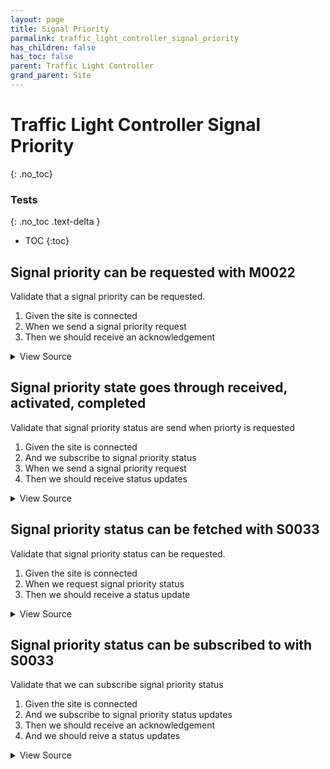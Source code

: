 ```yaml
---
layout: page
title: Signal Priority
parmalink: traffic_light_controller_signal_priority
has_children: false
has_toc: false
parent: Traffic Light Controller
grand_parent: Site
---
```


# Traffic Light Controller Signal Priority
{: .no_toc}



### Tests
{: .no_toc .text-delta }

- TOC
{:toc}

## Signal priority can be requested with M0022

Validate that a signal priority can be requested.

1. Given the site is connected
2. When we send a signal priority request
3. Then we should receive an acknowledgement

<details markdown="block">
  <summary>
     View Source
  </summary>
```ruby
Validator::Site.connected do |task,supervisor,site|
  signal_group = Validator.get_config('components','signal_group').keys.first
  command_list = build_command_list :M0022, :requestPriority, {
    requestId: SecureRandom.uuid()[0..3],
    signalGroupId: signal_group,
    type: 'new',
    level: 7,
    eta: 10,
    vehicleType: 'car'
  }
  prepare task, site
  send_command_and_confirm @task, command_list,
    "Request signal priority for signal group #{signal_group}"
end
```
</details>




## Signal priority state goes through received, activated, completed

Validate that signal priority status are send when priorty is requested

1. Given the site is connected
2. And we subscribe to signal priority status
2. When we send a signal priority request
3. Then we should receive status updates

<details markdown="block">
  <summary>
     View Source
  </summary>
```ruby
Validator::Site.connected do |task,supervisor,site|
  sequence = ['received','activated','completed']
  # subscribe
  component = Validator.get_config('main_component')
  log "Subscribing to signal priority request status updates"
  status_list = [{'sCI'=>'S0033','n'=>'status','uRt'=>'0'}]
  status_list.map! { |item| item.merge!('sOc' => true) } if use_sOc?(site)
  site.subscribe_to_status component, status_list
  # start collector
  request_id = SecureRandom.uuid()[0..3]    # make a message id
  num = sequence.length
  states = []
  result = nil
  collector = nil
  collect_task = task.async do
    collector = RSMP::Collector.new(
      site,
      type: "StatusUpdate",
      num: num,
      timeout: Validator.get_config('timeouts','priority_completion'),
      component: component
    )
    def search_for_request_state request_id, message, states
      message.attribute('sS').each do |status|
        return nil unless status['sCI'] == 'S0033' && status['n'] == 'status'
        status['s'].each do |priority|
          next unless priority['r'] == request_id  # is this our request
          state = priority['s']
          next unless state != states.last  # did the state change?
          log "Priority request reached state '#{state}'"
          return state
        end
      end
      nil
    end
    result = collector.collect do |message|
      state = search_for_request_state request_id, message, states
      next unless state
      states << state
      :keep
    end
  end
  def send_priority_request log, id:nil, site:, component:
    # send an unrelated request before our request, to check that it does not interfere
    log log
    signal_group = Validator.get_config('components','signal_group').keys.first
    command_list = build_command_list :M0022, :requestPriority, {
      requestId: (id || SecureRandom.uuid()[0..3]),
      signalGroupId: signal_group,
      type: 'new',
      level: 7,
      eta: 2,
      vehicleType: 'car'
    }
    site.send_command component, command_list
  end
  send_priority_request "Send an unrelated signal priority request before",
    site: site, component: component
  send_priority_request "Send our signal priority request",
    site: site, component: component, id: request_id
  send_priority_request "Send an unrelated signal priority request after",
    site: site, component: component
  # wait for collector to complete and check result
  collect_task.wait
  expect(result).to eq(:ok)
  expect(collector.messages).to be_an(Array)
  expect(collector.messages.size).to eq(num)
  expect(states).to eq(sequence), "Expected state sequence #{sequence}, got #{states}"
ensure
  # unsubcribe
  unsubscribe_list = status_list.map { |item| item.slice('sCI','n') }
  site.unsubscribe_to_status component, unsubscribe_list
end
```
</details>




## Signal priority status can be fetched with S0033

Validate that signal priority status can be requested.

1. Given the site is connected
2. When we request signal priority status
3. Then we should receive a status update

<details markdown="block">
  <summary>
     View Source
  </summary>
```ruby
Validator::Site.connected do |task,supervisor,site|
  request_status_and_confirm site, "signal group status",
    { S0033: [:status] }
end
```
</details>




## Signal priority status can be subscribed to with S0033

Validate that we can subscribe signal priority status

1. Given the site is connected
2. And we subscribe to signal priority status updates
4. Then we should receive an acknowledgement
5. And we should reive a status updates

<details markdown="block">
  <summary>
     View Source
  </summary>
```ruby
Validator::Site.connected do |task,supervisor,site|
  prepare task, site
  status_list = [{'sCI'=>'S0033','n'=>'status','uRt'=>'0'}]
  status_list.map! { |item| item.merge!('sOc' => true) } if use_sOc?(site)
  wait_for_status task, 'signal priority status', status_list
end
```
</details>


